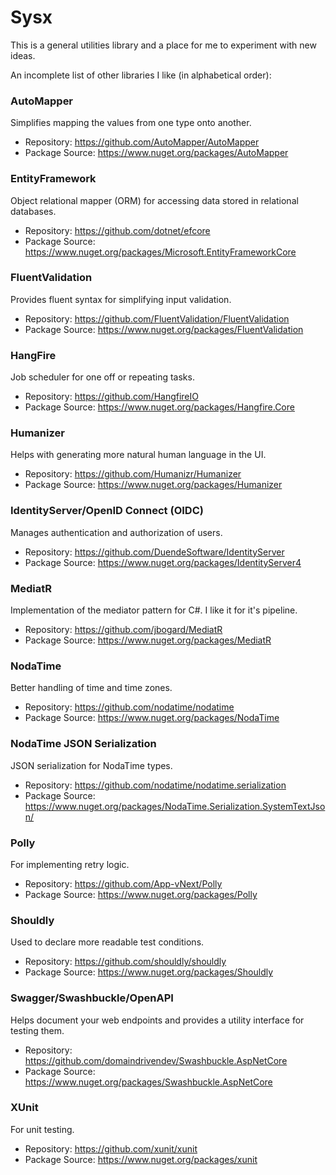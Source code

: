 
# Sysx
This is a general utilities library and a place for me to experiment with new ideas.

An incomplete list of other libraries I like (in alphabetical order):

### AutoMapper
Simplifies mapping the values from one type onto another.
- Repository: https://github.com/AutoMapper/AutoMapper
- Package Source: https://www.nuget.org/packages/AutoMapper

### EntityFramework
Object relational mapper (ORM) for accessing data stored in relational databases.
- Repository: https://github.com/dotnet/efcore
- Package Source: https://www.nuget.org/packages/Microsoft.EntityFrameworkCore

### FluentValidation
Provides fluent syntax for simplifying input validation.
- Repository: https://github.com/FluentValidation/FluentValidation
- Package Source: https://www.nuget.org/packages/FluentValidation

### HangFire
Job scheduler for one off or repeating tasks.
- Repository: https://github.com/HangfireIO
- Package Source: https://www.nuget.org/packages/Hangfire.Core

### Humanizer
Helps with generating more natural human language in the UI.
- Repository: https://github.com/Humanizr/Humanizer
- Package Source: https://www.nuget.org/packages/Humanizer

### IdentityServer/OpenID Connect (OIDC)
Manages authentication and authorization of users.
- Repository: https://github.com/DuendeSoftware/IdentityServer
- Package Source: https://www.nuget.org/packages/IdentityServer4

### MediatR
Implementation of the mediator pattern for C#. I like it for it's pipeline.
- Repository: https://github.com/jbogard/MediatR
- Package Source: https://www.nuget.org/packages/MediatR

### NodaTime
Better handling of time and time zones.
- Repository: https://github.com/nodatime/nodatime
- Package Source: https://www.nuget.org/packages/NodaTime

### NodaTime JSON Serialization
JSON serialization for NodaTime types.
- Repository: https://github.com/nodatime/nodatime.serialization
- Package Source: https://www.nuget.org/packages/NodaTime.Serialization.SystemTextJson/

### Polly
For implementing retry logic.
- Repository: https://github.com/App-vNext/Polly
- Package Source: https://www.nuget.org/packages/Polly

### Shouldly
Used to declare more readable test conditions.
- Repository: https://github.com/shouldly/shouldly
- Package Source: https://www.nuget.org/packages/Shouldly

### Swagger/Swashbuckle/OpenAPI
Helps document your web endpoints and provides a utility interface for testing them.
- Repository: https://github.com/domaindrivendev/Swashbuckle.AspNetCore
- Package Source: https://www.nuget.org/packages/Swashbuckle.AspNetCore

### XUnit
For unit testing.
- Repository: https://github.com/xunit/xunit
- Package Source: https://www.nuget.org/packages/xunit
